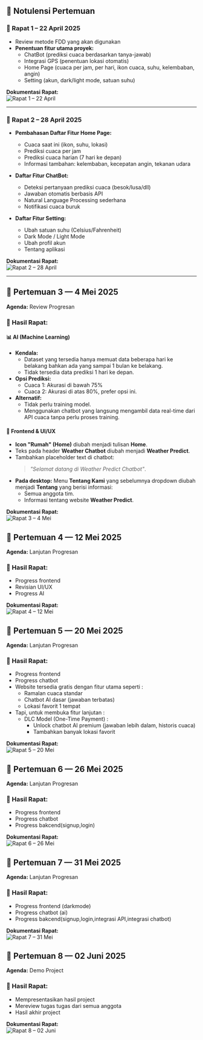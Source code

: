 ## 📝 Notulensi Pertemuan

### 📅 Rapat 1 – 22 April 2025
- Review metode FDD yang akan digunakan
- **Penentuan fitur utama proyek:**
  - ChatBot (prediksi cuaca berdasarkan tanya-jawab)
  - Integrasi GPS (penentuan lokasi otomatis)
  - Home Page (cuaca per jam, per hari, ikon cuaca, suhu, kelembaban, angin)
  - Setting (akun, dark/light mode, satuan suhu)

**Dokumentasi Rapat:**  
![Rapat 1 – 22 April](Pertemuan%201.jpg)

---

### 📅 Rapat 2 – 28 April 2025
- **Pembahasan Daftar Fitur Home Page:**
  - Cuaca saat ini (ikon, suhu, lokasi)
  - Prediksi cuaca per jam
  - Prediksi cuaca harian (7 hari ke depan)
  - Informasi tambahan: kelembaban, kecepatan angin, tekanan udara

- **Daftar Fitur ChatBot:**
  - Deteksi pertanyaan prediksi cuaca (besok/lusa/dll)
  - Jawaban otomatis berbasis API
  - Natural Language Processing sederhana
  - Notifikasi cuaca buruk

- **Daftar Fitur Setting:**
  - Ubah satuan suhu (Celsius/Fahrenheit)
  - Dark Mode / Light Mode
  - Ubah profil akun
  - Tentang aplikasi

**Dokumentasi Rapat:**  
![Rapat 2 – 28 April](Pertemuan%202.jpg)

---

## 📅 Pertemuan 3 — 4 Mei 2025
**Agenda:** Review Progresan
### 📌 Hasil Rapat:
#### 📊 AI (Machine Learning)
- **Kendala:**
  - Dataset yang tersedia hanya memuat data beberapa hari ke belakang bahkan ada yang sampai 1 bulan ke belakang.
  - Tidak tersedia data prediksi 1 hari ke depan.
- **Opsi Prediksi:**
  - Cuaca 1: Akurasi di bawah 75%
  - Cuaca 2: Akurasi di atas 80%, prefer opsi ini.
- **Alternatif:**
  - Tidak perlu training model.
  - Menggunakan chatbot yang langsung mengambil data real-time dari API cuaca tanpa perlu proses training.

#### 🎨 Frontend & UI/UX

- **Icon "Rumah" (Home)** diubah menjadi tulisan **Home**.
- Teks pada header **Weather Chatbot** diubah menjadi **Weather Predict**.
- Tambahkan placeholder text di chatbot:
  > *"Selamat datang di Weather Predict Chatbot"*.
- **Pada desktop:**
  Menu **Tentang Kami** yang sebelumnya dropdown diubah menjadi **Tentang** yang berisi informasi:
  - Semua anggota tim.
  - Informasi tentang website **Weather Predict**.

**Dokumentasi Rapat:**  
![Rapat 3 – 4 Mei](Pertemuan%203.jpg)

## 📅 Pertemuan 4 — 12 Mei 2025
**Agenda:** Lanjutan Progresan
### 📌 Hasil Rapat:
- Progress frontend 
- Revisian UI/UX
- Progress AI 

**Dokumentasi Rapat:**  
![Rapat 4 – 12 Mei](Pertemuan%204.jpg)

## 📅 Pertemuan 5 — 20 Mei 2025
**Agenda:** Lanjutan Progresan
### 📌 Hasil Rapat:
- Progress frontend 
- Progress chatbot
- Website tersedia gratis dengan fitur utama seperti :
  - Ramalan cuaca standar
  - Chatbot AI dasar (jawaban terbatas)
  - Lokasi favorit 1 tempat
- Tapi, untuk membuka fitur lanjutan :
  - DLC Model (One-Time Payment) :
    - Unlock chatbot AI premium (jawaban lebih dalam, historis cuaca)
    - Tambahkan banyak lokasi favorit


**Dokumentasi Rapat:**  
![Rapat 5 – 20 Mei](Pertemuan%205.jpg)

## 📅 Pertemuan 6 — 26 Mei 2025
**Agenda:** Lanjutan Progresan
### 📌 Hasil Rapat:
- Progress frontend 
- Progress chatbot
- Progress bakcend(signup,login)

**Dokumentasi Rapat:**  
![Rapat 6 – 26 Mei](Pertemuan%206.jpg)

## 📅 Pertemuan 7 — 31 Mei 2025
**Agenda:** Lanjutan Progresan
### 📌 Hasil Rapat:
- Progress frontend (darkmode)
- Progress chatbot (ai)
- Progress bakcend(signup,login,integrasi API,integrasi chatbot)

**Dokumentasi Rapat:**  
![Rapat 7 – 31 Mei](Pertemuan%207.jpg)

## 📅 Pertemuan 8 — 02 Juni 2025
**Agenda:** Demo Project
### 📌 Hasil Rapat:
- Mempresentasikan hasil project
- Mereview tugas tugas dari semua anggota
- Hasil akhir project

**Dokumentasi Rapat:**  
![Rapat 8 – 02 Juni](Pertemuan%208.jpg)